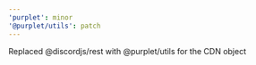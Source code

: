 ```yaml
---
'purplet': minor
'@purplet/utils': patch
---
```


Replaced @discordjs/rest with @purplet/utils for the CDN object
